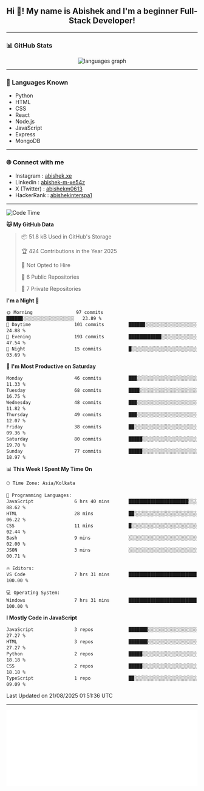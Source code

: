 <h2 align="center">Hi 👋! My name is <b>Abishek</b> and I'm a beginner Full-Stack Developer!</h2>

---

### 📊 GitHub Stats

<div align="center">
  <img src="https://github-readme-stats.vercel.app/api/top-langs/?username=Abishek-Web-Co&theme=react&show_icons=true&hide_border=true&layout=compact" height="150" alt="languages graph" />
</div>

---

### 🧠 Languages Known

- Python  
- HTML  
- CSS  
- React  
- Node.js  
- JavaScript
- Express
- MongoDB

---


### 🌐 Connect with me

- Instagram   : [abishek.xe](https://www.instagram.com/abishek.xe/)
- Linkedin    : [abishek-m-xe54z](https://www.linkedin.com/in/abishek-m-xe54z/)
- X (Twitter) : [abishekm0613](https://x.com/abishekm0613)
- HackerRank  : [abishekinterspa1](https://www.hackerrank.com/profile/abishekinterspa1)

---

<!--START_SECTION:waka-->
![Code Time](http://img.shields.io/badge/Code%20Time-130%20hrs%2041%20mins-blue)

**🐱 My GitHub Data** 

> 📦 51.8 kB Used in GitHub's Storage 
 > 
> 🏆 424 Contributions in the Year 2025
 > 
> 🚫 Not Opted to Hire
 > 
> 📜 6 Public Repositories 
 > 
> 🔑 7 Private Repositories 
 > 
**I'm a Night 🦉** 

```text
🌞 Morning                97 commits          ██████░░░░░░░░░░░░░░░░░░░   23.89 % 
🌆 Daytime                101 commits         ██████░░░░░░░░░░░░░░░░░░░   24.88 % 
🌃 Evening                193 commits         ████████████░░░░░░░░░░░░░   47.54 % 
🌙 Night                  15 commits          █░░░░░░░░░░░░░░░░░░░░░░░░   03.69 % 
```
📅 **I'm Most Productive on Saturday** 

```text
Monday                   46 commits          ███░░░░░░░░░░░░░░░░░░░░░░   11.33 % 
Tuesday                  68 commits          ████░░░░░░░░░░░░░░░░░░░░░   16.75 % 
Wednesday                48 commits          ███░░░░░░░░░░░░░░░░░░░░░░   11.82 % 
Thursday                 49 commits          ███░░░░░░░░░░░░░░░░░░░░░░   12.07 % 
Friday                   38 commits          ██░░░░░░░░░░░░░░░░░░░░░░░   09.36 % 
Saturday                 80 commits          █████░░░░░░░░░░░░░░░░░░░░   19.70 % 
Sunday                   77 commits          █████░░░░░░░░░░░░░░░░░░░░   18.97 % 
```


📊 **This Week I Spent My Time On** 

```text
🕑︎ Time Zone: Asia/Kolkata

💬 Programming Languages: 
JavaScript               6 hrs 40 mins       ██████████████████████░░░   88.62 % 
HTML                     28 mins             ██░░░░░░░░░░░░░░░░░░░░░░░   06.22 % 
CSS                      11 mins             █░░░░░░░░░░░░░░░░░░░░░░░░   02.44 % 
Bash                     9 mins              ░░░░░░░░░░░░░░░░░░░░░░░░░   02.00 % 
JSON                     3 mins              ░░░░░░░░░░░░░░░░░░░░░░░░░   00.71 % 

🔥 Editors: 
VS Code                  7 hrs 31 mins       █████████████████████████   100.00 % 

💻 Operating System: 
Windows                  7 hrs 31 mins       █████████████████████████   100.00 % 
```

**I Mostly Code in JavaScript** 

```text
JavaScript               3 repos             ███████░░░░░░░░░░░░░░░░░░   27.27 % 
HTML                     3 repos             ███████░░░░░░░░░░░░░░░░░░   27.27 % 
Python                   2 repos             █████░░░░░░░░░░░░░░░░░░░░   18.18 % 
CSS                      2 repos             █████░░░░░░░░░░░░░░░░░░░░   18.18 % 
TypeScript               1 repo              ██░░░░░░░░░░░░░░░░░░░░░░░   09.09 % 
```




 Last Updated on 21/08/2025 01:51:36 UTC
<!--END_SECTION:waka-->

---

<div align="center">
  <a href="https://abish-file.web.app/" target="_blank" rel="noopener noreferrer"><img height="200" src="pic.png" alt="Profile Picture" /></a>
</div>

